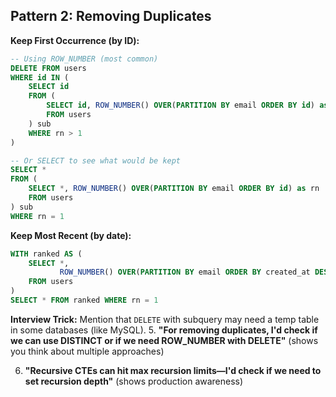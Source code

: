 ## Pattern 2: Removing Duplicates

**Keep First Occurrence (by ID):**
```sql
-- Using ROW_NUMBER (most common)
DELETE FROM users
WHERE id IN (
    SELECT id
    FROM (
        SELECT id, ROW_NUMBER() OVER(PARTITION BY email ORDER BY id) as rn
        FROM users
    ) sub
    WHERE rn > 1
)

-- Or SELECT to see what would be kept
SELECT *
FROM (
    SELECT *, ROW_NUMBER() OVER(PARTITION BY email ORDER BY id) as rn
    FROM users
) sub
WHERE rn = 1
```

**Keep Most Recent (by date):**
```sql
WITH ranked AS (
    SELECT *,
           ROW_NUMBER() OVER(PARTITION BY email ORDER BY created_at DESC) as rn
    FROM users
)
SELECT * FROM ranked WHERE rn = 1
```

**Interview Trick:** Mention that `DELETE` with subquery may need a temp table in some databases (like MySQL).
5. **"For removing duplicates, I'd check if we can use DISTINCT or if we need ROW_NUMBER with DELETE"** (shows you think about multiple approaches)

6. **"Recursive CTEs can hit max recursion limits—I'd check if we need to set recursion depth"** (shows production awareness)
